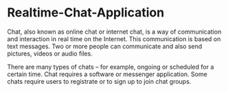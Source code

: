 
# Realtime-Chat-Application

Chat, also known as online chat or internet chat, is a way of communication and interaction in real time on the Internet. This communication is based on text messages. Two or more people can communicate and also send pictures, videos or audio files.

There are many types of chats – for example, ongoing or scheduled for a certain time. Chat requires a software or messenger application. Some chats require users to registrate or to sign up to join chat groups.

